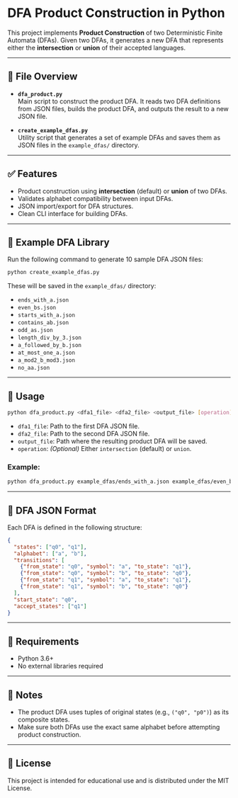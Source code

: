 # DFA Product Construction in Python

This project implements **Product Construction** of two Deterministic Finite Automata (DFAs). Given two DFAs, it generates a new DFA that represents either the **intersection** or **union** of their accepted languages.

---

## 📁 File Overview

- **`dfa_product.py`**  
  Main script to construct the product DFA. It reads two DFA definitions from JSON files, builds the product DFA, and outputs the result to a new JSON file.

- **`create_example_dfas.py`**  
  Utility script that generates a set of example DFAs and saves them as JSON files in the `example_dfas/` directory.

---

## ✅ Features

- Product construction using **intersection** (default) or **union** of two DFAs.
- Validates alphabet compatibility between input DFAs.
- JSON import/export for DFA structures.
- Clean CLI interface for building DFAs.

---

## 🧪 Example DFA Library

Run the following command to generate 10 sample DFA JSON files:

```bash
python create_example_dfas.py
```

These will be saved in the `example_dfas/` directory:
- `ends_with_a.json`
- `even_bs.json`
- `starts_with_a.json`
- `contains_ab.json`
- `odd_as.json`
- `length_div_by_3.json`
- `a_followed_by_b.json`
- `at_most_one_a.json`
- `a_mod2_b_mod3.json`
- `no_aa.json`

---

## 🚀 Usage

```bash
python dfa_product.py <dfa1_file> <dfa2_file> <output_file> [operation]
```

- `dfa1_file`: Path to the first DFA JSON file.
- `dfa2_file`: Path to the second DFA JSON file.
- `output_file`: Path where the resulting product DFA will be saved.
- `operation`: *(Optional)* Either `intersection` (default) or `union`.

### Example:

```bash
python dfa_product.py example_dfas/ends_with_a.json example_dfas/even_bs.json product_output.json intersection
```

---

## 📄 DFA JSON Format

Each DFA is defined in the following structure:

```json
{
  "states": ["q0", "q1"],
  "alphabet": ["a", "b"],
  "transitions": [
    {"from_state": "q0", "symbol": "a", "to_state": "q1"},
    {"from_state": "q0", "symbol": "b", "to_state": "q0"},
    {"from_state": "q1", "symbol": "a", "to_state": "q1"},
    {"from_state": "q1", "symbol": "b", "to_state": "q0"}
  ],
  "start_state": "q0",
  "accept_states": ["q1"]
}
```

---

## 🔧 Requirements

- Python 3.6+
- No external libraries required

---

## 🧠 Notes

- The product DFA uses tuples of original states (e.g., `("q0", "p0")`) as its composite states.
- Make sure both DFAs use the exact same alphabet before attempting product construction.

---

## 📜 License

This project is intended for educational use and is distributed under the MIT License.
